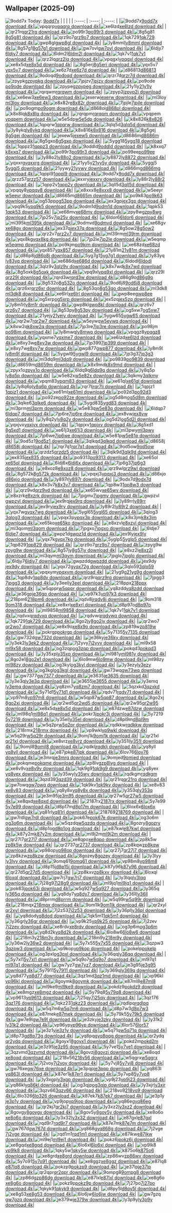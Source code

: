 ## Wallpaper (2025-09)
![9odd7x](https://w.wallhaven.cc/full/9o/wallhaven-9odd7x.jpg) Today: [9odd7x](https://th.wallhaven.cc/small/9o/9odd7x.jpg)
|      |      |      |
| :----: | :----: | :----: |
|![9odd7x](https://th.wallhaven.cc/small/9o/9odd7x.jpg)[9odd7x download 4k](https://wallhaven.cc/w/9odd7x)|![vpqqrp](https://th.wallhaven.cc/small/vp/vpqqrp.jpg)[vpqqrp download 4k](https://wallhaven.cc/w/vpqqrp)|![xe6lzd](https://th.wallhaven.cc/small/xe/xe6lzd.jpg)[xe6lzd download 4k](https://wallhaven.cc/w/xe6lzd)|
|![qr21rq](https://th.wallhaven.cc/small/qr/qr21rq.jpg)[qr21rq download 4k](https://wallhaven.cc/w/qr21rq)|![po99r3](https://th.wallhaven.cc/small/po/po99r3.jpg)[po99r3 download 4k](https://wallhaven.cc/w/po99r3)|![8g5g81](https://th.wallhaven.cc/small/8g/8g5g81.jpg)[8g5g81 download 4k](https://wallhaven.cc/w/8g5g81)|
|![qrz9o7](https://th.wallhaven.cc/small/qr/qrz9o7.jpg)[qrz9o7 download 4k](https://wallhaven.cc/w/qrz9o7)|![1qk729](https://th.wallhaven.cc/small/1q/1qk729.jpg)[1qk729 download 4k](https://wallhaven.cc/w/1qk729)|![gwp8gl](https://th.wallhaven.cc/small/gw/gwp8gl.jpg)[gwp8gl download 4k](https://wallhaven.cc/w/gwp8gl)|
|![ly8mml](https://th.wallhaven.cc/small/ly/ly8mml.jpg)[ly8mml download 4k](https://wallhaven.cc/w/ly8mml)|![8g57g1](https://th.wallhaven.cc/small/8g/8g57g1.jpg)[8g57g1 download 4k](https://wallhaven.cc/w/8g57g1)|![gw7ovl](https://th.wallhaven.cc/small/gw/gw7ovl.jpg)[gw7ovl download 4k](https://wallhaven.cc/w/gw7ovl)|
|![6ldjy7](https://th.wallhaven.cc/small/6l/6ldjy7.jpg)[6ldjy7 download 4k](https://wallhaven.cc/w/6ldjy7)|![6ldm2l](https://th.wallhaven.cc/small/6l/6ldm2l.jpg)[6ldm2l download 4k](https://wallhaven.cc/w/6ldm2l)|![1qk7v1](https://th.wallhaven.cc/small/1q/1qk7v1.jpg)[1qk7v1 download 4k](https://wallhaven.cc/w/1qk7v1)|
|![qrz2lq](https://th.wallhaven.cc/small/qr/qrz2lq.jpg)[qrz2lq download 4k](https://wallhaven.cc/w/qrz2lq)|![vpqgxl](https://th.wallhaven.cc/small/vp/vpqgxl.jpg)[vpqgxl download 4k](https://wallhaven.cc/w/vpqgxl)|![xe8x5d](https://th.wallhaven.cc/small/xe/xe8x5d.jpg)[xe8x5d download 4k](https://wallhaven.cc/w/xe8x5d)|
|![8g5erj](https://th.wallhaven.cc/small/8g/8g5erj.jpg)[8g5erj download 4k](https://wallhaven.cc/w/8g5erj)|![yqx5v7](https://th.wallhaven.cc/small/yq/yqx5v7.jpg)[yqx5v7 download 4k](https://wallhaven.cc/w/yqx5v7)|![xe6z7d](https://th.wallhaven.cc/small/xe/xe6z7d.jpg)[xe6z7d download 4k](https://wallhaven.cc/w/xe6z7d)|
|![d86813](https://th.wallhaven.cc/small/d8/d86813.jpg)[d86813 download 4k](https://wallhaven.cc/w/d86813)|![9odoqd](https://th.wallhaven.cc/small/9o/9odoqd.jpg)[9odoqd download 4k](https://wallhaven.cc/w/9odoqd)|![qrzr7d](https://th.wallhaven.cc/small/qr/qrzr7d.jpg)[qrzr7d download 4k](https://wallhaven.cc/w/qrzr7d)|
|![zpypkg](https://th.wallhaven.cc/small/zp/zpypkg.jpg)[zpypkg download 4k](https://wallhaven.cc/w/zpypkg)|![7jpjzv](https://th.wallhaven.cc/small/7j/7jpjzv.jpg)[7jpjzv download 4k](https://wallhaven.cc/w/7jpjzv)|![po9ode](https://th.wallhaven.cc/small/po/po9ode.jpg)[po9ode download 4k](https://wallhaven.cc/w/po9ode)|
|![zpypeg](https://th.wallhaven.cc/small/zp/zpypeg.jpg)[zpypeg download 4k](https://wallhaven.cc/w/zpypeg)|![21y1ly](https://th.wallhaven.cc/small/21/21y1ly.jpg)[21y1ly download 4k](https://wallhaven.cc/w/21y1ly)|![rqrqwm](https://th.wallhaven.cc/small/rq/rqrqwm.jpg)[rqrqwm download 4k](https://wallhaven.cc/w/rqrqwm)|
|![zpyp2j](https://th.wallhaven.cc/small/zp/zpyp2j.jpg)[zpyp2j download 4k](https://wallhaven.cc/w/zpyp2j)|![xe6ew3](https://th.wallhaven.cc/small/xe/xe6ew3.jpg)[xe6ew3 download 4k](https://wallhaven.cc/w/xe6ew3)|![jexerw](https://th.wallhaven.cc/small/je/jexerw.jpg)[jexerw download 4k](https://wallhaven.cc/w/jexerw)|
|![ml3loy](https://th.wallhaven.cc/small/ml/ml3loy.jpg)[ml3loy download 4k](https://wallhaven.cc/w/ml3loy)|![e8x82r](https://th.wallhaven.cc/small/e8/e8x82r.jpg)[e8x82r download 4k](https://wallhaven.cc/w/e8x82r)|![7jpjle](https://th.wallhaven.cc/small/7j/7jpjle.jpg)[7jpjle download 4k](https://wallhaven.cc/w/7jpjle)|
|![po9ogm](https://th.wallhaven.cc/small/po/po9ogm.jpg)[po9ogm download 4k](https://wallhaven.cc/w/po9ogm)|![d868ol](https://th.wallhaven.cc/small/d8/d868ol.jpg)[d868ol download 4k](https://wallhaven.cc/w/d868ol)|![k8x8lq](https://th.wallhaven.cc/small/k8/k8x8lq.jpg)[k8x8lq download 4k](https://wallhaven.cc/w/k8x8lq)|
|![rqrqpm](https://th.wallhaven.cc/small/rq/rqrqpm.jpg)[rqrqpm download 4k](https://wallhaven.cc/w/rqrqpm)|![vpqpem](https://th.wallhaven.cc/small/vp/vpqpem.jpg)[vpqpem download 4k](https://wallhaven.cc/w/vpqpem)|![w5e5dp](https://th.wallhaven.cc/small/w5/w5e5dp.jpg)[w5e5dp download 4k](https://wallhaven.cc/w/w5e5dp)|
|![k8x826](https://th.wallhaven.cc/small/k8/k8x826.jpg)[k8x826 download 4k](https://wallhaven.cc/w/k8x826)|![1qpqrw](https://th.wallhaven.cc/small/1q/1qpqrw.jpg)[1qpqrw download 4k](https://wallhaven.cc/w/1qpqrw)|![3qlq5d](https://th.wallhaven.cc/small/3q/3qlq5d.jpg)[3qlq5d download 4k](https://wallhaven.cc/w/3qlq5d)|
|![ly8ykq](https://th.wallhaven.cc/small/ly/ly8ykq.jpg)[ly8ykq download 4k](https://wallhaven.cc/w/ly8ykq)|![k8x816](https://th.wallhaven.cc/small/k8/k8x816.jpg)[k8x816 download 4k](https://wallhaven.cc/w/k8x816)|![8g5gej](https://th.wallhaven.cc/small/8g/8g5gej.jpg)[8g5gej download 4k](https://wallhaven.cc/w/8g5gej)|
|![jexew5](https://th.wallhaven.cc/small/je/jexew5.jpg)[jexew5 download 4k](https://wallhaven.cc/w/jexew5)|![d8686m](https://th.wallhaven.cc/small/d8/d8686m.jpg)[d8686m download 4k](https://wallhaven.cc/w/d8686m)|![8g5gxo](https://th.wallhaven.cc/small/8g/8g5gxo.jpg)[8g5gxo download 4k](https://wallhaven.cc/w/8g5gxo)|
|![5ygg18](https://th.wallhaven.cc/small/5y/5ygg18.jpg)[5ygg18 download 4k](https://wallhaven.cc/w/5ygg18)|![1qppz3](https://th.wallhaven.cc/small/1q/1qppz3.jpg)[1qppz3 download 4k](https://wallhaven.cc/w/1qppz3)|![9oddld](https://th.wallhaven.cc/small/9o/9oddld.jpg)[9oddld download 4k](https://wallhaven.cc/w/9oddld)|
|![k8xxq7](https://th.wallhaven.cc/small/k8/k8xxq7.jpg)[k8xxq7 download 4k](https://wallhaven.cc/w/k8xxq7)|![po99r3](https://th.wallhaven.cc/small/po/po99r3.jpg)[po99r3 download 4k](https://wallhaven.cc/w/po99r3)|![po99ee](https://th.wallhaven.cc/small/po/po99ee.jpg)[po99ee download 4k](https://wallhaven.cc/w/po99ee)|
|![ly88o2](https://th.wallhaven.cc/small/ly/ly88o2.jpg)[ly88o2 download 4k](https://wallhaven.cc/w/ly88o2)|![ly8872](https://th.wallhaven.cc/small/ly/ly8872.jpg)[ly8872 download 4k](https://wallhaven.cc/w/ly8872)|![yqxxrg](https://th.wallhaven.cc/small/yq/yqxxrg.jpg)[yqxxrg download 4k](https://wallhaven.cc/w/yqxxrg)|
|![21yy5y](https://th.wallhaven.cc/small/21/21yy5y.jpg)[21yy5y download 4k](https://wallhaven.cc/w/21yy5y)|![5yggj5](https://th.wallhaven.cc/small/5y/5yggj5.jpg)[5yggj5 download 4k](https://wallhaven.cc/w/5yggj5)|![21yywy](https://th.wallhaven.cc/small/21/21yywy.jpg)[21yywy download 4k](https://wallhaven.cc/w/21yywy)|
|![d866mg](https://th.wallhaven.cc/small/d8/d866mg.jpg)[d866mg download 4k](https://wallhaven.cc/w/d866mg)|![1qppl9](https://th.wallhaven.cc/small/1q/1qppl9.jpg)[1qppl9 download 4k](https://wallhaven.cc/w/1qppl9)|![9odd7x](https://th.wallhaven.cc/small/9o/9odd7x.jpg)[9odd7x download 4k](https://wallhaven.cc/w/9odd7x)|
|![qrzz57](https://th.wallhaven.cc/small/qr/qrzz57.jpg)[qrzz57 download 4k](https://wallhaven.cc/w/qrzz57)|![jexxry](https://th.wallhaven.cc/small/je/jexxry.jpg)[jexxry download 4k](https://wallhaven.cc/w/jexxry)|![ly88r2](https://th.wallhaven.cc/small/ly/ly88r2.jpg)[ly88r2 download 4k](https://wallhaven.cc/w/ly88r2)|
|![1qpp2v](https://th.wallhaven.cc/small/1q/1qpp2v.jpg)[1qpp2v download 4k](https://wallhaven.cc/w/1qpp2v)|![3qll5d](https://th.wallhaven.cc/small/3q/3qll5d.jpg)[3qll5d download 4k](https://wallhaven.cc/w/3qll5d)|![vpqqy8](https://th.wallhaven.cc/small/vp/vpqqy8.jpg)[vpqqy8 download 4k](https://wallhaven.cc/w/vpqqy8)|
|![e8xxx8](https://th.wallhaven.cc/small/e8/e8xxx8.jpg)[e8xxx8 download 4k](https://wallhaven.cc/w/e8xxx8)|![w5eeyr](https://th.wallhaven.cc/small/w5/w5eeyr.jpg)[w5eeyr download 4k](https://wallhaven.cc/w/w5eeyr)|![d8665m](https://th.wallhaven.cc/small/d8/d8665m.jpg)[d8665m download 4k](https://wallhaven.cc/w/d8665m)|
|![po9k63](https://th.wallhaven.cc/small/po/po9k63.jpg)[po9k63 download 4k](https://wallhaven.cc/w/po9k63)|![og53pp](https://th.wallhaven.cc/small/og/og53pp.jpg)[og53pp download 4k](https://wallhaven.cc/w/og53pp)|![jex3gp](https://th.wallhaven.cc/small/je/jex3gp.jpg)[jex3gp download 4k](https://wallhaven.cc/w/jex3gp)|
|![vpq9k5](https://th.wallhaven.cc/small/vp/vpq9k5.jpg)[vpq9k5 download 4k](https://wallhaven.cc/w/vpq9k5)|![9odm1d](https://th.wallhaven.cc/small/9o/9odm1d.jpg)[9odm1d download 4k](https://wallhaven.cc/w/9odm1d)|![1qpk53](https://th.wallhaven.cc/small/1q/1qpk53.jpg)[1qpk53 download 4k](https://wallhaven.cc/w/1qpk53)|
|![xe68mv](https://th.wallhaven.cc/small/xe/xe68mv.jpg)[xe68mv download 4k](https://wallhaven.cc/w/xe68mv)|![zpy8wg](https://th.wallhaven.cc/small/zp/zpy8wg.jpg)[zpy8wg download 4k](https://wallhaven.cc/w/zpy8wg)|![7jp25v](https://th.wallhaven.cc/small/7j/7jp25v.jpg)[7jp25v download 4k](https://wallhaven.cc/w/7jp25v)|
|![6ldor6](https://th.wallhaven.cc/small/6l/6ldor6.jpg)[6ldor6 download 4k](https://wallhaven.cc/w/6ldor6)|![ml395k](https://th.wallhaven.cc/small/ml/ml395k.jpg)[ml395k download 4k](https://wallhaven.cc/w/ml395k)|![9odmvd](https://th.wallhaven.cc/small/9o/9odmvd.jpg)[9odmvd download 4k](https://wallhaven.cc/w/9odmvd)|
|![xe68gv](https://th.wallhaven.cc/small/xe/xe68gv.jpg)[xe68gv download 4k](https://wallhaven.cc/w/xe68gv)|![jex37q](https://th.wallhaven.cc/small/je/jex37q.jpg)[jex37q download 4k](https://wallhaven.cc/w/jex37q)|![8g5ow2](https://th.wallhaven.cc/small/8g/8g5ow2.jpg)[8g5ow2 download 4k](https://wallhaven.cc/w/8g5ow2)|
|![qrz2v7](https://th.wallhaven.cc/small/qr/qrz2v7.jpg)[qrz2v7 download 4k](https://wallhaven.cc/w/qrz2v7)|![ml39rm](https://th.wallhaven.cc/small/ml/ml39rm.jpg)[ml39rm download 4k](https://wallhaven.cc/w/ml39rm)|![yqx8kg](https://th.wallhaven.cc/small/yq/yqx8kg.jpg)[yqx8kg download 4k](https://wallhaven.cc/w/yqx8kg)|
|![7jp2le](https://th.wallhaven.cc/small/7j/7jp2le.jpg)[7jp2le download 4k](https://wallhaven.cc/w/7jp2le)|![w5eqmp](https://th.wallhaven.cc/small/w5/w5eqmp.jpg)[w5eqmp download 4k](https://wallhaven.cc/w/w5eqmp)|![po9kjm](https://th.wallhaven.cc/small/po/po9kjm.jpg)[po9kjm download 4k](https://wallhaven.cc/w/po9kjm)|
|![xe68zd](https://th.wallhaven.cc/small/xe/xe68zd.jpg)[xe68zd download 4k](https://wallhaven.cc/w/xe68zd)|![yqx857](https://th.wallhaven.cc/small/yq/yqx857.jpg)[yqx857 download 4k](https://wallhaven.cc/w/yqx857)|![21y81m](https://th.wallhaven.cc/small/21/21y81m.jpg)[21y81m download 4k](https://wallhaven.cc/w/21y81m)|
|![d86p8j](https://th.wallhaven.cc/small/d8/d86p8j.jpg)[d86p8j download 4k](https://wallhaven.cc/w/d86p8j)|![5yg7g1](https://th.wallhaven.cc/small/5y/5yg7g1.jpg)[5yg7g1 download 4k](https://wallhaven.cc/w/5yg7g1)|![ly83yq](https://th.wallhaven.cc/small/ly/ly83yq.jpg)[ly83yq download 4k](https://wallhaven.cc/w/ly83yq)|
|![xe686d](https://th.wallhaven.cc/small/xe/xe686d.jpg)[xe686d download 4k](https://wallhaven.cc/w/xe686d)|![6ldodl](https://th.wallhaven.cc/small/6l/6ldodl.jpg)[6ldodl download 4k](https://wallhaven.cc/w/6ldodl)|![3qlz9v](https://th.wallhaven.cc/small/3q/3qlz9v.jpg)[3qlz9v download 4k](https://wallhaven.cc/w/3qlz9v)|
|![k8x7wd](https://th.wallhaven.cc/small/k8/k8x7wd.jpg)[k8x7wd download 4k](https://wallhaven.cc/w/k8x7wd)|![8g5oxk](https://th.wallhaven.cc/small/8g/8g5oxk.jpg)[8g5oxk download 4k](https://wallhaven.cc/w/8g5oxk)|![vpq9xl](https://th.wallhaven.cc/small/vp/vpq9xl.jpg)[vpq9xl download 4k](https://wallhaven.cc/w/vpq9xl)|
|![qrz29l](https://th.wallhaven.cc/small/qr/qrz29l.jpg)[qrz29l download 4k](https://wallhaven.cc/w/qrz29l)|![rqrd3w](https://th.wallhaven.cc/small/rq/rqrd3w.jpg)[rqrd3w download 4k](https://wallhaven.cc/w/rqrd3w)|![d86g9o](https://th.wallhaven.cc/small/d8/d86g9o.jpg)[d86g9o download 4k](https://wallhaven.cc/w/d86g9o)|
|![8g532o](https://th.wallhaven.cc/small/8g/8g532o.jpg)[8g532o download 4k](https://wallhaven.cc/w/8g532o)|![9od6j8](https://th.wallhaven.cc/small/9o/9od6j8.jpg)[9od6j8 download 4k](https://wallhaven.cc/w/9od6j8)|![qrz6xr](https://th.wallhaven.cc/small/qr/qrz6xr.jpg)[qrz6xr download 4k](https://wallhaven.cc/w/qrz6xr)|
|![8g53qo](https://th.wallhaven.cc/small/8g/8g53qo.jpg)[8g53qo download 4k](https://wallhaven.cc/w/8g53qo)|![ml3dk8](https://th.wallhaven.cc/small/ml/ml3dk8.jpg)[ml3dk8 download 4k](https://wallhaven.cc/w/ml3dk8)|![xe6lrl](https://th.wallhaven.cc/small/xe/xe6lrl.jpg)[xe6lrl download 4k](https://wallhaven.cc/w/xe6lrl)|
|![gwp8ee](https://th.wallhaven.cc/small/gw/gwp8ee.jpg)[gwp8ee download 4k](https://wallhaven.cc/w/gwp8ee)|![og5xrp](https://th.wallhaven.cc/small/og/og5xrp.jpg)[og5xrp download 4k](https://wallhaven.cc/w/og5xrp)|![jex5zq](https://th.wallhaven.cc/small/je/jex5zq.jpg)[jex5zq download 4k](https://wallhaven.cc/w/jex5zq)|
|![ly8m1r](https://th.wallhaven.cc/small/ly/ly8m1r.jpg)[ly8m1r download 4k](https://wallhaven.cc/w/ly8m1r)|![gwp8kl](https://th.wallhaven.cc/small/gw/gwp8kl.jpg)[gwp8kl download 4k](https://wallhaven.cc/w/gwp8kl)|![qrz6v7](https://th.wallhaven.cc/small/qr/qrz6v7.jpg)[qrz6v7 download 4k](https://wallhaven.cc/w/qrz6v7)|
|![8g53py](https://th.wallhaven.cc/small/8g/8g53py.jpg)[8g53py download 4k](https://wallhaven.cc/w/8g53py)|![og5xw7](https://th.wallhaven.cc/small/og/og5xw7.jpg)[og5xw7 download 4k](https://wallhaven.cc/w/og5xw7)|![21yejy](https://th.wallhaven.cc/small/21/21yejy.jpg)[21yejy download 4k](https://wallhaven.cc/w/21yejy)|
|![5ygw65](https://th.wallhaven.cc/small/5y/5ygw65.jpg)[5ygw65 download 4k](https://wallhaven.cc/w/5ygw65)|![rqr2w7](https://th.wallhaven.cc/small/rq/rqr2w7.jpg)[rqr2w7 download 4k](https://wallhaven.cc/w/rqr2w7)|![w5eywq](https://th.wallhaven.cc/small/w5/w5eywq.jpg)[w5eywq download 4k](https://wallhaven.cc/w/w5eywq)|
|![k8xw2q](https://th.wallhaven.cc/small/k8/k8xw2q.jpg)[k8xw2q download 4k](https://wallhaven.cc/w/k8xw2q)|![7jp3re](https://th.wallhaven.cc/small/7j/7jp3re.jpg)[7jp3re download 4k](https://wallhaven.cc/w/7jp3re)|![po98jm](https://th.wallhaven.cc/small/po/po98jm.jpg)[po98jm download 4k](https://wallhaven.cc/w/po98jm)|
|![ly8mwq](https://th.wallhaven.cc/small/ly/ly8mwq.jpg)[ly8mwq download 4k](https://wallhaven.cc/w/ly8mwq)|![vpqgz8](https://th.wallhaven.cc/small/vp/vpqgz8.jpg)[vpqgz8 download 4k](https://wallhaven.cc/w/vpqgz8)|![yqxme7](https://th.wallhaven.cc/small/yq/yqxme7.jpg)[yqxme7 download 4k](https://wallhaven.cc/w/yqxme7)|
|![xe6lzd](https://th.wallhaven.cc/small/xe/xe6lzd.jpg)[xe6lzd download 4k](https://wallhaven.cc/w/xe6lzd)|![e8xy3w](https://th.wallhaven.cc/small/e8/e8xy3w.jpg)[e8xy3w download 4k](https://wallhaven.cc/w/e8xy3w)|![7jp399](https://th.wallhaven.cc/small/7j/7jp399.jpg)[7jp399 download 4k](https://wallhaven.cc/w/7jp399)|
|![e8xy7w](https://th.wallhaven.cc/small/e8/e8xy7w.jpg)[e8xy7w download 4k](https://wallhaven.cc/w/e8xy7w)|![gwp877](https://th.wallhaven.cc/small/gw/gwp877.jpg)[gwp877 download 4k](https://wallhaven.cc/w/gwp877)|![ly8m9l](https://th.wallhaven.cc/small/ly/ly8m9l.jpg)[ly8m9l download 4k](https://wallhaven.cc/w/ly8m9l)|
|![5ygwl9](https://th.wallhaven.cc/small/5y/5ygwl9.jpg)[5ygwl9 download 4k](https://wallhaven.cc/w/5ygwl9)|![7jp3g3](https://th.wallhaven.cc/small/7j/7jp3g3.jpg)[7jp3g3 download 4k](https://wallhaven.cc/w/7jp3g3)|![ml3dq9](https://th.wallhaven.cc/small/ml/ml3dq9.jpg)[ml3dq9 download 4k](https://wallhaven.cc/w/ml3dq9)|
|![po9839](https://th.wallhaven.cc/small/po/po9839.jpg)[po9839 download 4k](https://wallhaven.cc/w/po9839)|![d8659m](https://th.wallhaven.cc/small/d8/d8659m.jpg)[d8659m download 4k](https://wallhaven.cc/w/d8659m)|![k8x9md](https://th.wallhaven.cc/small/k8/k8x9md.jpg)[k8x9md download 4k](https://wallhaven.cc/w/k8x9md)|
|![zpyx1o](https://th.wallhaven.cc/small/zp/zpyx1o.jpg)[zpyx1o download 4k](https://wallhaven.cc/w/zpyx1o)|![6ldq9q](https://th.wallhaven.cc/small/6l/6ldq9q.jpg)[6ldq9q download 4k](https://wallhaven.cc/w/6ldq9q)|![ly8q5p](https://th.wallhaven.cc/small/ly/ly8q5p.jpg)[ly8q5p download 4k](https://wallhaven.cc/w/ly8q5p)|
|![w5e82x](https://th.wallhaven.cc/small/w5/w5e82x.jpg)[w5e82x download 4k](https://wallhaven.cc/w/w5e82x)|![3qlkmy](https://th.wallhaven.cc/small/3q/3qlkmy.jpg)[3qlkmy download 4k](https://wallhaven.cc/w/3qlkmy)|![vpqm83](https://th.wallhaven.cc/small/vp/vpqm83.jpg)[vpqm83 download 4k](https://wallhaven.cc/w/vpqm83)|
|![xe61ql](https://th.wallhaven.cc/small/xe/xe61ql.jpg)[xe61ql download 4k](https://wallhaven.cc/w/xe61ql)|![ly8q6p](https://th.wallhaven.cc/small/ly/ly8q6p.jpg)[ly8q6p download 4k](https://wallhaven.cc/w/ly8q6p)|![rqr7lj](https://th.wallhaven.cc/small/rq/rqr7lj.jpg)[rqr7lj download 4k](https://wallhaven.cc/w/rqr7lj)|
|![1qpjz1](https://th.wallhaven.cc/small/1q/1qpjz1.jpg)[1qpjz1 download 4k](https://wallhaven.cc/w/1qpjz1)|![xe61ml](https://th.wallhaven.cc/small/xe/xe61ml.jpg)[xe61ml download 4k](https://wallhaven.cc/w/xe61ml)|![po92d3](https://th.wallhaven.cc/small/po/po92d3.jpg)[po92d3 download 4k](https://wallhaven.cc/w/po92d3)|
|![po92ze](https://th.wallhaven.cc/small/po/po92ze.jpg)[po92ze download 4k](https://wallhaven.cc/w/po92ze)|![og5d8m](https://th.wallhaven.cc/small/og/og5d8m.jpg)[og5d8m download 4k](https://wallhaven.cc/w/og5d8m)|![3qlke6](https://th.wallhaven.cc/small/3q/3qlke6.jpg)[3qlke6 download 4k](https://wallhaven.cc/w/3qlke6)|
|![5ygd83](https://th.wallhaven.cc/small/5y/5ygd83.jpg)[5ygd83 download 4k](https://wallhaven.cc/w/5ygd83)|![ml3prm](https://th.wallhaven.cc/small/ml/ml3prm.jpg)[ml3prm download 4k](https://wallhaven.cc/w/ml3prm)|![w5e83q](https://th.wallhaven.cc/small/w5/w5e83q.jpg)[w5e83q download 4k](https://wallhaven.cc/w/w5e83q)|
|![6ldqp7](https://th.wallhaven.cc/small/6l/6ldqp7.jpg)[6ldqp7 download 4k](https://wallhaven.cc/w/6ldqp7)|![7jp6re](https://th.wallhaven.cc/small/7j/7jp6re.jpg)[7jp6re download 4k](https://wallhaven.cc/w/7jp6re)|![jex8vw](https://th.wallhaven.cc/small/je/jex8vw.jpg)[jex8vw download 4k](https://wallhaven.cc/w/jex8vw)|
|![ly8q2y](https://th.wallhaven.cc/small/ly/ly8q2y.jpg)[ly8q2y download 4k](https://wallhaven.cc/w/ly8q2y)|![og5d2l](https://th.wallhaven.cc/small/og/og5d2l.jpg)[og5d2l download 4k](https://wallhaven.cc/w/og5d2l)|![yqxjvx](https://th.wallhaven.cc/small/yq/yqxjvx.jpg)[yqxjvx download 4k](https://wallhaven.cc/w/yqxjvx)|
|![1qpjxv](https://th.wallhaven.cc/small/1q/1qpjxv.jpg)[1qpjxv download 4k](https://wallhaven.cc/w/1qpjxv)|![8g5xd1](https://th.wallhaven.cc/small/8g/8g5xd1.jpg)[8g5xd1 download 4k](https://wallhaven.cc/w/8g5xd1)|![xe61j3](https://th.wallhaven.cc/small/xe/xe61j3.jpg)[xe61j3 download 4k](https://wallhaven.cc/w/xe61j3)|
|![ml3pwy](https://th.wallhaven.cc/small/ml/ml3pwy.jpg)[ml3pwy download 4k](https://wallhaven.cc/w/ml3pwy)|![7jp6we](https://th.wallhaven.cc/small/7j/7jp6we.jpg)[7jp6we download 4k](https://wallhaven.cc/w/7jp6we)|![w5e81p](https://th.wallhaven.cc/small/w5/w5e81p.jpg)[w5e81p download 4k](https://wallhaven.cc/w/w5e81p)|
|![9od5z1](https://th.wallhaven.cc/small/9o/9od5z1.jpg)[9od5z1 download 4k](https://wallhaven.cc/w/9od5z1)|![3qlkqd](https://th.wallhaven.cc/small/3q/3qlkqd.jpg)[3qlkqd download 4k](https://wallhaven.cc/w/3qlkqd)|![d8658j](https://th.wallhaven.cc/small/d8/d8658j.jpg)[d8658j download 4k](https://wallhaven.cc/w/d8658j)|
|![rqr7q1](https://th.wallhaven.cc/small/rq/rqr7q1.jpg)[rqr7q1 download 4k](https://wallhaven.cc/w/rqr7q1)|![9od5ow](https://th.wallhaven.cc/small/9o/9od5ow.jpg)[9od5ow download 4k](https://wallhaven.cc/w/9od5ow)|![qrzdz5](https://th.wallhaven.cc/small/qr/qrzdz5.jpg)[qrzdz5 download 4k](https://wallhaven.cc/w/qrzdz5)|
|![3qlk9d](https://th.wallhaven.cc/small/3q/3qlk9d.jpg)[3qlk9d download 4k](https://wallhaven.cc/w/3qlk9d)|![jex835](https://th.wallhaven.cc/small/je/jex835.jpg)[jex835 download 4k](https://wallhaven.cc/w/jex835)|![po9313](https://th.wallhaven.cc/small/po/po9313.jpg)[po9313 download 4k](https://wallhaven.cc/w/po9313)|
|![xe65ol](https://th.wallhaven.cc/small/xe/xe65ol.jpg)[xe65ol download 4k](https://wallhaven.cc/w/xe65ol)|![6ldj6x](https://th.wallhaven.cc/small/6l/6ldj6x.jpg)[6ldj6x download 4k](https://wallhaven.cc/w/6ldj6x)|![7jp6g3](https://th.wallhaven.cc/small/7j/7jp6g3.jpg)[7jp6g3 download 4k](https://wallhaven.cc/w/7jp6g3)|
|![e8xoz8](https://th.wallhaven.cc/small/e8/e8xoz8.jpg)[e8xoz8 download 4k](https://wallhaven.cc/w/e8xoz8)|![qrz9wl](https://th.wallhaven.cc/small/qr/qrz9wl.jpg)[qrz9wl download 4k](https://wallhaven.cc/w/qrz9wl)|![8g572k](https://th.wallhaven.cc/small/8g/8g572k.jpg)[8g572k download 4k](https://wallhaven.cc/w/8g572k)|
|![vpqxj3](https://th.wallhaven.cc/small/vp/vpqxj3.jpg)[vpqxj3 download 4k](https://wallhaven.cc/w/vpqxj3)|![d86xjo](https://th.wallhaven.cc/small/d8/d86xjo.jpg)[d86xjo download 4k](https://wallhaven.cc/w/d86xjo)|![ly897r](https://th.wallhaven.cc/small/ly/ly897r.jpg)[ly897r download 4k](https://wallhaven.cc/w/ly897r)|
|![9odx7d](https://th.wallhaven.cc/small/9o/9odx7d.jpg)[9odx7d download 4k](https://wallhaven.cc/w/9odx7d)|![k8x3v7](https://th.wallhaven.cc/small/k8/k8x3v7.jpg)[k8x3v7 download 4k](https://wallhaven.cc/w/k8x3v7)|![1qp8w3](https://th.wallhaven.cc/small/1q/1qp8w3.jpg)[1qp8w3 download 4k](https://wallhaven.cc/w/1qp8w3)|
|![qrz9vd](https://th.wallhaven.cc/small/qr/qrz9vd.jpg)[qrz9vd download 4k](https://wallhaven.cc/w/qrz9vd)|![xe65wv](https://th.wallhaven.cc/small/xe/xe65wv.jpg)[xe65wv download 4k](https://wallhaven.cc/w/xe65wv)|![e8xzrk](https://th.wallhaven.cc/small/e8/e8xzrk.jpg)[e8xzrk download 4k](https://wallhaven.cc/w/e8xzrk)|
|![7jpgmv](https://th.wallhaven.cc/small/7j/7jpgmv.jpg)[7jpgmv download 4k](https://wallhaven.cc/w/7jpgmv)|![gwpzvl](https://th.wallhaven.cc/small/gw/gwpzvl.jpg)[gwpzvl download 4k](https://wallhaven.cc/w/gwpzvl)|![jex9rq](https://th.wallhaven.cc/small/je/jex9rq.jpg)[jex9rq download 4k](https://wallhaven.cc/w/jex9rq)|
|![ly89rr](https://th.wallhaven.cc/small/ly/ly89rr.jpg)[ly89rr download 4k](https://wallhaven.cc/w/ly89rr)|![jex9ry](https://th.wallhaven.cc/small/je/jex9ry.jpg)[jex9ry download 4k](https://wallhaven.cc/w/jex9ry)|![ly89r2](https://th.wallhaven.cc/small/ly/ly89r2.jpg)[ly89r2 download 4k](https://wallhaven.cc/w/ly89r2)|
|![yqx7wg](https://th.wallhaven.cc/small/yq/yqx7wg.jpg)[yqx7wg download 4k](https://wallhaven.cc/w/yqx7wg)|![5ygl65](https://th.wallhaven.cc/small/5y/5ygl65.jpg)[5ygl65 download 4k](https://wallhaven.cc/w/5ygl65)|![3qlog3](https://th.wallhaven.cc/small/3q/3qlog3.jpg)[3qlog3 download 4k](https://wallhaven.cc/w/3qlog3)|
|![vpqx3p](https://th.wallhaven.cc/small/vp/vpqx3p.jpg)[vpqx3p download 4k](https://wallhaven.cc/w/vpqx3p)|![k8x3jm](https://th.wallhaven.cc/small/k8/k8x3jm.jpg)[k8x3jm download 4k](https://wallhaven.cc/w/k8x3jm)|![xe65ko](https://th.wallhaven.cc/small/xe/xe65ko.jpg)[xe65ko download 4k](https://wallhaven.cc/w/xe65ko)|
|![e8xzvl](https://th.wallhaven.cc/small/e8/e8xzvl.jpg)[e8xzvl download 4k](https://wallhaven.cc/w/e8xzvl)|![ml3qom](https://th.wallhaven.cc/small/ml/ml3qom.jpg)[ml3qom download 4k](https://wallhaven.cc/w/ml3qom)|![7jpgxo](https://th.wallhaven.cc/small/7j/7jpgxo.jpg)[7jpgxo download 4k](https://wallhaven.cc/w/7jpgxo)|
|![6ldje7](https://th.wallhaven.cc/small/6l/6ldje7.jpg)[6ldje7 download 4k](https://wallhaven.cc/w/6ldje7)|![gwpz1d](https://th.wallhaven.cc/small/gw/gwpz1d.jpg)[gwpz1d download 4k](https://wallhaven.cc/w/gwpz1d)|![jex9ly](https://th.wallhaven.cc/small/je/jex9ly.jpg)[jex9ly download 4k](https://wallhaven.cc/w/jex9ly)|
|![yqx7kg](https://th.wallhaven.cc/small/yq/yqx7kg.jpg)[yqx7kg download 4k](https://wallhaven.cc/w/yqx7kg)|![5yglp5](https://th.wallhaven.cc/small/5y/5yglp5.jpg)[5yglp5 download 4k](https://wallhaven.cc/w/5yglp5)|![1qp829](https://th.wallhaven.cc/small/1q/1qp829.jpg)[1qp829 download 4k](https://wallhaven.cc/w/1qp829)|
|![qrz9o7](https://th.wallhaven.cc/small/qr/qrz9o7.jpg)[qrz9o7 download 4k](https://wallhaven.cc/w/qrz9o7)|![zpyg9w](https://th.wallhaven.cc/small/zp/zpyg9w.jpg)[zpyg9w download 4k](https://wallhaven.cc/w/zpyg9w)|![8g57jy](https://th.wallhaven.cc/small/8g/8g57jy.jpg)[8g57jy download 4k](https://wallhaven.cc/w/8g57jy)|
|![e8xz2l](https://th.wallhaven.cc/small/e8/e8xz2l.jpg)[e8xz2l download 4k](https://wallhaven.cc/w/e8xz2l)|![ml3qym](https://th.wallhaven.cc/small/ml/ml3qym.jpg)[ml3qym download 4k](https://wallhaven.cc/w/ml3qym)|![7jpglo](https://th.wallhaven.cc/small/7j/7jpglo.jpg)[7jpglo download 4k](https://wallhaven.cc/w/7jpglo)|
|![6ldjy7](https://th.wallhaven.cc/small/6l/6ldjy7.jpg)[6ldjy7 download 4k](https://wallhaven.cc/w/6ldjy7)|![gwpzdd](https://th.wallhaven.cc/small/gw/gwpzdd.jpg)[gwpzdd download 4k](https://wallhaven.cc/w/gwpzdd)|![jex9dy](https://th.wallhaven.cc/small/je/jex9dy.jpg)[jex9dy download 4k](https://wallhaven.cc/w/jex9dy)|
|![yqx72g](https://th.wallhaven.cc/small/yq/yqx72g.jpg)[yqx72g download 4k](https://wallhaven.cc/w/yqx72g)|![3qlo59](https://th.wallhaven.cc/small/3q/3qlo59.jpg)[3qlo59 download 4k](https://wallhaven.cc/w/3qlo59)|![vpqxym](https://th.wallhaven.cc/small/vp/vpqxym.jpg)[vpqxym download 4k](https://wallhaven.cc/w/vpqxym)|
|![21yg9g](https://th.wallhaven.cc/small/21/21yg9g.jpg)[21yg9g download 4k](https://wallhaven.cc/w/21yg9g)|![1qp8dv](https://th.wallhaven.cc/small/1q/1qp8dv.jpg)[1qp8dv download 4k](https://wallhaven.cc/w/1qp8dv)|![qrz9rq](https://th.wallhaven.cc/small/qr/qrz9rq.jpg)[qrz9rq download 4k](https://wallhaven.cc/w/qrz9rq)|
|![7jpgg3](https://th.wallhaven.cc/small/7j/7jpgg3.jpg)[7jpgg3 download 4k](https://wallhaven.cc/w/7jpgg3)|![ly3eel](https://th.wallhaven.cc/small/ly/ly3eel.jpg)[ly3eel download 4k](https://wallhaven.cc/w/ly3eel)|![218ppx](https://th.wallhaven.cc/small/21/218ppx.jpg)[218ppx download 4k](https://wallhaven.cc/w/218ppx)|
|![w5qppr](https://th.wallhaven.cc/small/w5/w5qppr.jpg)[w5qppr download 4k](https://wallhaven.cc/w/w5qppr)|![yq8zdd](https://th.wallhaven.cc/small/yq/yq8zdd.jpg)[yq8zdd download 4k](https://wallhaven.cc/w/yq8zdd)|![je36gp](https://th.wallhaven.cc/small/je/je36gp.jpg)[je36gp download 4k](https://wallhaven.cc/w/je36gp)|
|![vp97k3](https://th.wallhaven.cc/small/vp/vp97k3.jpg)[vp97k3 download 4k](https://wallhaven.cc/w/vp97k3)|![218pm6](https://th.wallhaven.cc/small/21/218pm6.jpg)[218pm6 download 4k](https://wallhaven.cc/w/218pm6)|![rqdv8j](https://th.wallhaven.cc/small/rq/rqdv8j.jpg)[rqdv8j download 4k](https://wallhaven.cc/w/rqdv8j)|
|![9om318](https://th.wallhaven.cc/small/9o/9om318.jpg)[9om318 download 4k](https://wallhaven.cc/w/9om318)|![xe8xrl](https://th.wallhaven.cc/small/xe/xe8xrl.jpg)[xe8xrl download 4k](https://wallhaven.cc/w/xe8xrl)|![d8p97o](https://th.wallhaven.cc/small/d8/d8p97o.jpg)[d8p97o download 4k](https://wallhaven.cc/w/d8p97o)|
|![ml9858](https://th.wallhaven.cc/small/ml/ml9858.jpg)[ml9858 download 4k](https://wallhaven.cc/w/ml9858)|![1qk7v1](https://th.wallhaven.cc/small/1q/1qk7v1.jpg)[1qk7v1 download 4k](https://wallhaven.cc/w/1qk7v1)|![rqdvxq](https://th.wallhaven.cc/small/rq/rqdvxq.jpg)[rqdvxq download 4k](https://wallhaven.cc/w/rqdvxq)|
|![rqdvwq](https://th.wallhaven.cc/small/rq/rqdvwq.jpg)[rqdvwq download 4k](https://wallhaven.cc/w/rqdvwq)|![1qk729](https://th.wallhaven.cc/small/1q/1qk729.jpg)[1qk729 download 4k](https://wallhaven.cc/w/1qk729)|![8go2jy](https://th.wallhaven.cc/small/8g/8go2jy.jpg)[8go2jy download 4k](https://wallhaven.cc/w/8go2jy)|
|![qr2wo7](https://th.wallhaven.cc/small/qr/qr2wo7.jpg)[qr2wo7 download 4k](https://wallhaven.cc/w/qr2wo7)|![xe8x9o](https://th.wallhaven.cc/small/xe/xe8x9o.jpg)[xe8x9o download 4k](https://wallhaven.cc/w/xe8x9o)|![zp819w](https://th.wallhaven.cc/small/zp/zp819w.jpg)[zp819w download 4k](https://wallhaven.cc/w/zp819w)|
|![pokrgp](https://th.wallhaven.cc/small/po/pokrgp.jpg)[pokrgp download 4k](https://wallhaven.cc/w/pokrgp)|![5y7135](https://th.wallhaven.cc/small/5y/5y7135.jpg)[5y7135 download 4k](https://wallhaven.cc/w/5y7135)|![gw732d](https://th.wallhaven.cc/small/gw/gw732d.jpg)[gw732d download 4k](https://wallhaven.cc/w/gw732d)|
|![je36ky](https://th.wallhaven.cc/small/je/je36ky.jpg)[je36ky download 4k](https://wallhaven.cc/w/je36ky)|![ly3ek2](https://th.wallhaven.cc/small/ly/ly3ek2.jpg)[ly3ek2 download 4k](https://wallhaven.cc/w/ly3ek2)|![7j2yvy](https://th.wallhaven.cc/small/7j/7j2yvy.jpg)[7j2yvy download 4k](https://wallhaven.cc/w/7j2yvy)|
|![ml9x58](https://th.wallhaven.cc/small/ml/ml9x58.jpg)[ml9x58 download 4k](https://wallhaven.cc/w/ml9x58)|![og3zqp](https://th.wallhaven.cc/small/og/og3zqp.jpg)[og3zqp download 4k](https://wallhaven.cc/w/og3zqp)|![pokqd3](https://th.wallhaven.cc/small/po/pokqd3.jpg)[pokqd3 download 4k](https://wallhaven.cc/w/pokqd3)|
|![ly35xp](https://th.wallhaven.cc/small/ly/ly35xp.jpg)[ly35xp download 4k](https://wallhaven.cc/w/ly35xp)|![ml981y](https://th.wallhaven.cc/small/ml/ml981y.jpg)[ml981y download 4k](https://wallhaven.cc/w/ml981y)|![8go2e1](https://th.wallhaven.cc/small/8g/8go2e1.jpg)[8go2e1 download 4k](https://wallhaven.cc/w/8go2e1)|
|![6lo9mw](https://th.wallhaven.cc/small/6l/6lo9mw.jpg)[6lo9mw download 4k](https://wallhaven.cc/w/6lo9mw)|![ml98zy](https://th.wallhaven.cc/small/ml/ml98zy.jpg)[ml98zy download 4k](https://wallhaven.cc/w/ml98zy)|![og3kyl](https://th.wallhaven.cc/small/og/og3kyl.jpg)[og3kyl download 4k](https://wallhaven.cc/w/og3kyl)|
|![ly3ezy](https://th.wallhaven.cc/small/ly/ly3ezy.jpg)[ly3ezy download 4k](https://wallhaven.cc/w/ly3ezy)|![og3kgl](https://th.wallhaven.cc/small/og/og3kgl.jpg)[og3kgl download 4k](https://wallhaven.cc/w/og3kgl)|![gw73wq](https://th.wallhaven.cc/small/gw/gw73wq.jpg)[gw73wq download 4k](https://wallhaven.cc/w/gw73wq)|
|![gw7377](https://th.wallhaven.cc/small/gw/gw7377.jpg)[gw7377 download 4k](https://wallhaven.cc/w/gw7377)|![je3635](https://th.wallhaven.cc/small/je/je3635.jpg)[je3635 download 4k](https://wallhaven.cc/w/je3635)|![ly3e3q](https://th.wallhaven.cc/small/ly/ly3e3q.jpg)[ly3e3q download 4k](https://wallhaven.cc/w/ly3e3q)|
|![je3655](https://th.wallhaven.cc/small/je/je3655.jpg)[je3655 download 4k](https://wallhaven.cc/w/je3655)|![ly3emq](https://th.wallhaven.cc/small/ly/ly3emq.jpg)[ly3emq download 4k](https://wallhaven.cc/w/ly3emq)|![yq8zm7](https://th.wallhaven.cc/small/yq/yq8zm7.jpg)[yq8zm7 download 4k](https://wallhaven.cc/w/yq8zm7)|
|![3qzxkd](https://th.wallhaven.cc/small/3q/3qzxkd.jpg)[3qzxkd download 4k](https://wallhaven.cc/w/3qzxkd)|![5y71d1](https://th.wallhaven.cc/small/5y/5y71d1.jpg)[5y71d1 download 4k](https://wallhaven.cc/w/5y71d1)|![rqdv71](https://th.wallhaven.cc/small/rq/rqdv71.jpg)[rqdv71 download 4k](https://wallhaven.cc/w/rqdv71)|
|![vp97m8](https://th.wallhaven.cc/small/vp/vp97m8.jpg)[vp97m8 download 4k](https://wallhaven.cc/w/vp97m8)|![w5qp87](https://th.wallhaven.cc/small/w5/w5qp87.jpg)[w5qp87 download 4k](https://wallhaven.cc/w/w5qp87)|![8go2xj](https://th.wallhaven.cc/small/8g/8go2xj.jpg)[8go2xj download 4k](https://wallhaven.cc/w/8go2xj)|
|![qr2wd5](https://th.wallhaven.cc/small/qr/qr2wd5.jpg)[qr2wd5 download 4k](https://wallhaven.cc/w/qr2wd5)|![qr2w95](https://th.wallhaven.cc/small/qr/qr2w95.jpg)[qr2w95 download 4k](https://wallhaven.cc/w/qr2w95)|![xe8x5d](https://th.wallhaven.cc/small/xe/xe8x5d.jpg)[xe8x5d download 4k](https://wallhaven.cc/w/xe8x5d)|
|![e87dzw](https://th.wallhaven.cc/small/e8/e87dzw.jpg)[e87dzw download 4k](https://wallhaven.cc/w/e87dzw)|![ml98q1](https://th.wallhaven.cc/small/ml/ml98q1.jpg)[ml98q1 download 4k](https://wallhaven.cc/w/ml98q1)|![pokr3j](https://th.wallhaven.cc/small/po/pokr3j.jpg)[pokr3j download 4k](https://wallhaven.cc/w/pokr3j)|
|![5y7219](https://th.wallhaven.cc/small/5y/5y7219.jpg)[5y7219 download 4k](https://wallhaven.cc/w/5y7219)|![ly35el](https://th.wallhaven.cc/small/ly/ly35el.jpg)[ly35el download 4k](https://wallhaven.cc/w/ly35el)|![d8pl9m](https://th.wallhaven.cc/small/d8/d8pl9m.jpg)[d8pl9m download 4k](https://wallhaven.cc/w/d8pl9m)|
|![w5q2pr](https://th.wallhaven.cc/small/w5/w5q2pr.jpg)[w5q2pr download 4k](https://wallhaven.cc/w/w5q2pr)|![rqdkkw](https://th.wallhaven.cc/small/rq/rqdkkw.jpg)[rqdkkw download 4k](https://wallhaven.cc/w/rqdkkw)|![218rmx](https://th.wallhaven.cc/small/21/218rmx.jpg)[218rmx download 4k](https://wallhaven.cc/w/218rmx)|
|![vp9wkl](https://th.wallhaven.cc/small/vp/vp9wkl.jpg)[vp9wkl download 4k](https://wallhaven.cc/w/vp9wkl)|![w5q29r](https://th.wallhaven.cc/small/w5/w5q29r.jpg)[w5q29r download 4k](https://wallhaven.cc/w/w5q29r)|![9omj1k](https://th.wallhaven.cc/small/9o/9omj1k.jpg)[9omj1k download 4k](https://wallhaven.cc/w/9omj1k)|
|![qr21xl](https://th.wallhaven.cc/small/qr/qr21xl.jpg)[qr21xl download 4k](https://wallhaven.cc/w/qr21xl)|![xe8vrz](https://th.wallhaven.cc/small/xe/xe8vrz.jpg)[xe8vrz download 4k](https://wallhaven.cc/w/xe8vrz)|![ly351l](https://th.wallhaven.cc/small/ly/ly351l.jpg)[ly351l download 4k](https://wallhaven.cc/w/ly351l)|
|![9omjl8](https://th.wallhaven.cc/small/9o/9omjl8.jpg)[9omjl8 download 4k](https://wallhaven.cc/w/9omjl8)|![rqdklj](https://th.wallhaven.cc/small/rq/rqdklj.jpg)[rqdklj download 4k](https://wallhaven.cc/w/rqdklj)|![yq8yll](https://th.wallhaven.cc/small/yq/yq8yll.jpg)[yq8yll download 4k](https://wallhaven.cc/w/yq8yll)|
|![e87jpk](https://th.wallhaven.cc/small/e8/e87jpk.jpg)[e87jpk download 4k](https://wallhaven.cc/w/e87jpk)|![6lov76](https://th.wallhaven.cc/small/6l/6lov76.jpg)[6lov76 download 4k](https://wallhaven.cc/w/6lov76)|![je3mrq](https://th.wallhaven.cc/small/je/je3mrq.jpg)[je3mrq download 4k](https://wallhaven.cc/w/je3mrq)|
|![9omjed](https://th.wallhaven.cc/small/9o/9omjed.jpg)[9omjed download 4k](https://wallhaven.cc/w/9omjed)|![pokqme](https://th.wallhaven.cc/small/po/pokqme.jpg)[pokqme download 4k](https://wallhaven.cc/w/pokqme)|![zp8lvg](https://th.wallhaven.cc/small/zp/zp8lvg.jpg)[zp8lvg download 4k](https://wallhaven.cc/w/zp8lvg)|
|![xe8v9v](https://th.wallhaven.cc/small/xe/xe8v9v.jpg)[xe8v9v download 4k](https://wallhaven.cc/w/xe8v9v)|![1qk9g9](https://th.wallhaven.cc/small/1q/1qk9g9.jpg)[1qk9g9 download 4k](https://wallhaven.cc/w/1qk9g9)|![yq8yex](https://th.wallhaven.cc/small/yq/yq8yex.jpg)[yq8yex download 4k](https://wallhaven.cc/w/yq8yex)|
|![ly35wy](https://th.wallhaven.cc/small/ly/ly35wy.jpg)[ly35wy download 4k](https://wallhaven.cc/w/ly35wy)|![rqdkgm](https://th.wallhaven.cc/small/rq/rqdkgm.jpg)[rqdkgm download 4k](https://wallhaven.cc/w/rqdkgm)|![3qzd39](https://th.wallhaven.cc/small/3q/3qzd39.jpg)[3qzd39 download 4k](https://wallhaven.cc/w/3qzd39)|
|![qr21rq](https://th.wallhaven.cc/small/qr/qr21rq.jpg)[qr21rq download 4k](https://wallhaven.cc/w/qr21rq)|![gw7owq](https://th.wallhaven.cc/small/gw/gw7owq.jpg)[gw7owq download 4k](https://wallhaven.cc/w/gw7owq)|![1qk9kv](https://th.wallhaven.cc/small/1q/1qk9kv.jpg)[1qk9kv download 4k](https://wallhaven.cc/w/1qk9kv)|
|![xe8v83](https://th.wallhaven.cc/small/xe/xe8v83.jpg)[xe8v83 download 4k](https://wallhaven.cc/w/xe8v83)|![yq8y8x](https://th.wallhaven.cc/small/yq/yq8y8x.jpg)[yq8y8x download 4k](https://wallhaven.cc/w/yq8y8x)|![ly353q](https://th.wallhaven.cc/small/ly/ly353q.jpg)[ly353q download 4k](https://wallhaven.cc/w/ly353q)|
|![je3m95](https://th.wallhaven.cc/small/je/je3m95.jpg)[je3m95 download 4k](https://wallhaven.cc/w/je3m95)|![qr27w5](https://th.wallhaven.cc/small/qr/qr27w5.jpg)[qr27w5 download 4k](https://wallhaven.cc/w/qr27w5)|![xe8qxd](https://th.wallhaven.cc/small/xe/xe8qxd.jpg)[xe8qxd download 4k](https://wallhaven.cc/w/xe8qxd)|
|![2187rx](https://th.wallhaven.cc/small/21/2187rx.jpg)[2187rx download 4k](https://wallhaven.cc/w/2187rx)|![5y7e99](https://th.wallhaven.cc/small/5y/5y7e99.jpg)[5y7e99 download 4k](https://wallhaven.cc/w/5y7e99)|![d8p17m](https://th.wallhaven.cc/small/d8/d8p17m.jpg)[d8p17m download 4k](https://wallhaven.cc/w/d8p17m)|
|![6lox6x](https://th.wallhaven.cc/small/6l/6lox6x.jpg)[6lox6x download 4k](https://wallhaven.cc/w/6lox6x)|![yq81rl](https://th.wallhaven.cc/small/yq/yq81rl.jpg)[yq81rl download 4k](https://wallhaven.cc/w/yq81rl)|![218769](https://th.wallhaven.cc/small/21/218769.jpg)[218769 download 4k](https://wallhaven.cc/w/218769)|
|![gw7rdl](https://th.wallhaven.cc/small/gw/gw7rdl.jpg)[gw7rdl download 4k](https://wallhaven.cc/w/gw7rdl)|![pok67e](https://th.wallhaven.cc/small/po/pok67e.jpg)[pok67e download 4k](https://wallhaven.cc/w/pok67e)|![og3o6m](https://th.wallhaven.cc/small/og/og3o6m.jpg)[og3o6m download 4k](https://wallhaven.cc/w/og3o6m)|
|![w5qzdq](https://th.wallhaven.cc/small/w5/w5qzdq.jpg)[w5qzdq download 4k](https://wallhaven.cc/w/w5qzdq)|![8gozry](https://th.wallhaven.cc/small/8g/8gozry.jpg)[8gozry download 4k](https://wallhaven.cc/w/8gozry)|![d8p1og](https://th.wallhaven.cc/small/d8/d8p1og.jpg)[d8p1og download 4k](https://wallhaven.cc/w/d8p1og)|
|![e87kwl](https://th.wallhaven.cc/small/e8/e87kwl.jpg)[e87kwl download 4k](https://wallhaven.cc/w/e87kwl)|![k87y2m](https://th.wallhaven.cc/small/k8/k87y2m.jpg)[k87y2m download 4k](https://wallhaven.cc/w/k87y2m)|![ml9j2m](https://th.wallhaven.cc/small/ml/ml9j2m.jpg)[ml9j2m download 4k](https://wallhaven.cc/w/ml9j2m)|
|![qr27l7](https://th.wallhaven.cc/small/qr/qr27l7.jpg)[qr27l7 download 4k](https://wallhaven.cc/w/qr27l7)|![xe8qpo](https://th.wallhaven.cc/small/xe/xe8qpo.jpg)[xe8qpo download 4k](https://wallhaven.cc/w/xe8qpo)|![zp8k5w](https://th.wallhaven.cc/small/zp/zp8k5w.jpg)[zp8k5w download 4k](https://wallhaven.cc/w/zp8k5w)|
|![qr2737](https://th.wallhaven.cc/small/qr/qr2737.jpg)[qr2737 download 4k](https://wallhaven.cc/w/qr2737)|![zp8kqw](https://th.wallhaven.cc/small/zp/zp8kqw.jpg)[zp8kqw download 4k](https://wallhaven.cc/w/zp8kqw)|![vp98op](https://th.wallhaven.cc/small/vp/vp98op.jpg)[vp98op download 4k](https://wallhaven.cc/w/vp98op)|
|![qr27j7](https://th.wallhaven.cc/small/qr/qr27j7.jpg)[qr27j7 download 4k](https://wallhaven.cc/w/qr27j7)|![zp8kzw](https://th.wallhaven.cc/small/zp/zp8kzw.jpg)[zp8kzw download 4k](https://wallhaven.cc/w/zp8kzw)|![8gozey](https://th.wallhaven.cc/small/8g/8gozey.jpg)[8gozey download 4k](https://wallhaven.cc/w/8gozey)|
|![ly3lyy](https://th.wallhaven.cc/small/ly/ly3lyy.jpg)[ly3lyy download 4k](https://wallhaven.cc/w/ly3lyy)|![9omq61](https://th.wallhaven.cc/small/9o/9omq61.jpg)[9omq61 download 4k](https://wallhaven.cc/w/9omq61)|![vp98m8](https://th.wallhaven.cc/small/vp/vp98m8.jpg)[vp98m8 download 4k](https://wallhaven.cc/w/vp98m8)|
|![d8p15j](https://th.wallhaven.cc/small/d8/d8p15j.jpg)[d8p15j download 4k](https://wallhaven.cc/w/d8p15j)|![k87y96](https://th.wallhaven.cc/small/k8/k87y96.jpg)[k87y96 download 4k](https://wallhaven.cc/w/k87y96)|![qr27d5](https://th.wallhaven.cc/small/qr/qr27d5.jpg)[qr27d5 download 4k](https://wallhaven.cc/w/qr27d5)|
|![zp8kxv](https://th.wallhaven.cc/small/zp/zp8kxv.jpg)[zp8kxv download 4k](https://wallhaven.cc/w/zp8kxv)|![6loxql](https://th.wallhaven.cc/small/6l/6loxql.jpg)[6loxql download 4k](https://wallhaven.cc/w/6loxql)|![gw7rj7](https://th.wallhaven.cc/small/gw/gw7rj7.jpg)[gw7rj7 download 4k](https://wallhaven.cc/w/gw7rj7)|
|![ly3lqq](https://th.wallhaven.cc/small/ly/ly3lqq.jpg)[ly3lqq download 4k](https://wallhaven.cc/w/ly3lqq)|![7j28g9](https://th.wallhaven.cc/small/7j/7j28g9.jpg)[7j28g9 download 4k](https://wallhaven.cc/w/7j28g9)|![ml9jq1](https://th.wallhaven.cc/small/ml/ml9jq1.jpg)[ml9jq1 download 4k](https://wallhaven.cc/w/ml9jq1)|
|![pok63j](https://th.wallhaven.cc/small/po/pok63j.jpg)[pok63j download 4k](https://wallhaven.cc/w/pok63j)|![w5q927](https://th.wallhaven.cc/small/w5/w5q927.jpg)[w5q927 download 4k](https://wallhaven.cc/w/w5q927)|![ly365q](https://th.wallhaven.cc/small/ly/ly365q.jpg)[ly365q download 4k](https://wallhaven.cc/w/ly365q)|
|![yq8dy7](https://th.wallhaven.cc/small/yq/yq8dy7.jpg)[yq8dy7 download 4k](https://wallhaven.cc/w/yq8dy7)|![ly36ll](https://th.wallhaven.cc/small/ly/ly36ll.jpg)[ly36ll download 4k](https://wallhaven.cc/w/ly36ll)|![d8prrm](https://th.wallhaven.cc/small/d8/d8prrm.jpg)[d8prrm download 4k](https://wallhaven.cc/w/d8prrm)|
|![w5q99r](https://th.wallhaven.cc/small/w5/w5q99r.jpg)[w5q99r download 4k](https://wallhaven.cc/w/w5q99r)|![218mqx](https://th.wallhaven.cc/small/21/218mqx.jpg)[218mqx download 4k](https://wallhaven.cc/w/218mqx)|![9om1lk](https://th.wallhaven.cc/small/9o/9om1lk.jpg)[9om1lk download 4k](https://wallhaven.cc/w/9om1lk)|
|![qr2xyl](https://th.wallhaven.cc/small/qr/qr2xyl.jpg)[qr2xyl download 4k](https://wallhaven.cc/w/qr2xyl)|![7j2z53](https://th.wallhaven.cc/small/7j/7j2z53.jpg)[7j2z53 download 4k](https://wallhaven.cc/w/7j2z53)|![ly36pl](https://th.wallhaven.cc/small/ly/ly36pl.jpg)[ly36pl download 4k](https://wallhaven.cc/w/ly36pl)|
|![yq8dod](https://th.wallhaven.cc/small/yq/yq8dod.jpg)[yq8dod download 4k](https://wallhaven.cc/w/yq8dod)|![1qk5m1](https://th.wallhaven.cc/small/1q/1qk5m1.jpg)[1qk5m1 download 4k](https://wallhaven.cc/w/1qk5m1)|![ly36gr](https://th.wallhaven.cc/small/ly/ly36gr.jpg)[ly36gr download 4k](https://wallhaven.cc/w/ly36gr)|
|![vp9k25](https://th.wallhaven.cc/small/vp/vp9k25.jpg)[vp9k25 download 4k](https://wallhaven.cc/w/vp9k25)|![7j2zev](https://th.wallhaven.cc/small/7j/7j2zev.jpg)[7j2zev download 4k](https://wallhaven.cc/w/7j2zev)|![xe8rdv](https://th.wallhaven.cc/small/xe/xe8rdv.jpg)[xe8rdv download 4k](https://wallhaven.cc/w/xe8rdv)|
|![og3p6m](https://th.wallhaven.cc/small/og/og3p6m.jpg)[og3p6m download 4k](https://wallhaven.cc/w/og3p6m)|![yq8d2k](https://th.wallhaven.cc/small/yq/yq8d2k.jpg)[yq8d2k download 4k](https://wallhaven.cc/w/yq8d2k)|![6lo8w6](https://th.wallhaven.cc/small/6l/6lo8w6.jpg)[6lo8w6 download 4k](https://wallhaven.cc/w/6lo8w6)|
|![218m3y](https://th.wallhaven.cc/small/21/218m3y.jpg)[218m3y download 4k](https://wallhaven.cc/w/218m3y)|![218m9y](https://th.wallhaven.cc/small/21/218m9y.jpg)[218m9y download 4k](https://wallhaven.cc/w/218m9y)|![ly36w2](https://th.wallhaven.cc/small/ly/ly36w2.jpg)[ly36w2 download 4k](https://wallhaven.cc/w/ly36w2)|
|![5y7x55](https://th.wallhaven.cc/small/5y/5y7x55.jpg)[5y7x55 download 4k](https://wallhaven.cc/w/5y7x55)|![3qzpw3](https://th.wallhaven.cc/small/3q/3qzpw3.jpg)[3qzpw3 download 4k](https://wallhaven.cc/w/3qzpw3)|![vp9kop](https://th.wallhaven.cc/small/vp/vp9kop.jpg)[vp9kop download 4k](https://wallhaven.cc/w/vp9kop)|
|![pokelp](https://th.wallhaven.cc/small/po/pokelp.jpg)[pokelp download 4k](https://wallhaven.cc/w/pokelp)|![og3pxl](https://th.wallhaven.cc/small/og/og3pxl.jpg)[og3pxl download 4k](https://wallhaven.cc/w/og3pxl)|![ly36qq](https://th.wallhaven.cc/small/ly/ly36qq.jpg)[ly36qq download 4k](https://wallhaven.cc/w/ly36qq)|
|![5y7xl1](https://th.wallhaven.cc/small/5y/5y7xl1.jpg)[5y7xl1 download 4k](https://wallhaven.cc/w/5y7xl1)|![w5q9o7](https://th.wallhaven.cc/small/w5/w5q9o7.jpg)[w5q9o7 download 4k](https://wallhaven.cc/w/w5q9o7)|![ml97q1](https://th.wallhaven.cc/small/ml/ml97q1.jpg)[ml97q1 download 4k](https://wallhaven.cc/w/ml97q1)|
|![gw7yz7](https://th.wallhaven.cc/small/gw/gw7yz7.jpg)[gw7yz7 download 4k](https://wallhaven.cc/w/gw7yz7)|![je3g95](https://th.wallhaven.cc/small/je/je3g95.jpg)[je3g95 download 4k](https://wallhaven.cc/w/je3g95)|![5y7911](https://th.wallhaven.cc/small/5y/5y7911.jpg)[5y7911 download 4k](https://wallhaven.cc/w/5y7911)|
|![ly369q](https://th.wallhaven.cc/small/ly/ly369q.jpg)[ly369q download 4k](https://wallhaven.cc/w/ly369q)|![yq8d77](https://th.wallhaven.cc/small/yq/yq8d77.jpg)[yq8d77 download 4k](https://wallhaven.cc/w/yq8d77)|![3qz1md](https://th.wallhaven.cc/small/3q/3qz1md.jpg)[3qz1md download 4k](https://wallhaven.cc/w/3qz1md)|
|![vp96kl](https://th.wallhaven.cc/small/vp/vp96kl.jpg)[vp96kl download 4k](https://wallhaven.cc/w/vp96kl)|![8goymk](https://th.wallhaven.cc/small/8g/8goymk.jpg)[8goymk download 4k](https://wallhaven.cc/w/8goymk)|![e87ml8](https://th.wallhaven.cc/small/e8/e87ml8.jpg)[e87ml8 download 4k](https://wallhaven.cc/w/e87ml8)|
|![ml9ke9](https://th.wallhaven.cc/small/ml/ml9ke9.jpg)[ml9ke9 download 4k](https://wallhaven.cc/w/ml9ke9)|![pokdz9](https://th.wallhaven.cc/small/po/pokdz9.jpg)[pokdz9 download 4k](https://wallhaven.cc/w/pokdz9)|![xe8mgz](https://th.wallhaven.cc/small/xe/xe8mgz.jpg)[xe8mgz download 4k](https://wallhaven.cc/w/xe8mgz)|
|![5y79q8](https://th.wallhaven.cc/small/5y/5y79q8.jpg)[5y79q8 download 4k](https://wallhaven.cc/w/5y79q8)|![vp9613](https://th.wallhaven.cc/small/vp/vp9613.jpg)[vp9613 download 4k](https://wallhaven.cc/w/vp9613)|![7j25qy](https://th.wallhaven.cc/small/7j/7j25qy.jpg)[7j25qy download 4k](https://wallhaven.cc/w/7j25qy)|
|![3qz176](https://th.wallhaven.cc/small/3q/3qz176.jpg)[3qz176 download 4k](https://wallhaven.cc/w/3qz176)|![1qkz23](https://th.wallhaven.cc/small/1q/1qkz23.jpg)[1qkz23 download 4k](https://wallhaven.cc/w/1qkz23)|![rqdlpq](https://th.wallhaven.cc/small/rq/rqdlpq.jpg)[rqdlpq download 4k](https://wallhaven.cc/w/rqdlpq)|
|![w5q7m6](https://th.wallhaven.cc/small/w5/w5q7m6.jpg)[w5q7m6 download 4k](https://wallhaven.cc/w/w5q7m6)|![d8p7w3](https://th.wallhaven.cc/small/d8/d8p7w3.jpg)[d8p7w3 download 4k](https://wallhaven.cc/w/d8p7w3)|![e87mek](https://th.wallhaven.cc/small/e8/e87mek.jpg)[e87mek download 4k](https://wallhaven.cc/w/e87mek)|
|![5y79k5](https://th.wallhaven.cc/small/5y/5y79k5.jpg)[5y79k5 download 4k](https://wallhaven.cc/w/5y79k5)|![gw7e9l](https://th.wallhaven.cc/small/gw/gw7e9l.jpg)[gw7e9l download 4k](https://wallhaven.cc/w/gw7e9l)|![je3zky](https://th.wallhaven.cc/small/je/je3zky.jpg)[je3zky download 4k](https://wallhaven.cc/w/je3zky)|
|![ly31k2](https://th.wallhaven.cc/small/ly/ly31k2.jpg)[ly31k2 download 4k](https://wallhaven.cc/w/ly31k2)|![vp96yp](https://th.wallhaven.cc/small/vp/vp96yp.jpg)[vp96yp download 4k](https://wallhaven.cc/w/vp96yp)|![6lor57](https://th.wallhaven.cc/small/6l/6lor57.jpg)[6lor57 download 4k](https://wallhaven.cc/w/6lor57)|
|![je3z1y](https://th.wallhaven.cc/small/je/je3z1y.jpg)[je3z1y download 4k](https://wallhaven.cc/w/je3z1y)|![w5q71q](https://th.wallhaven.cc/small/w5/w5q71q.jpg)[w5q71q download 4k](https://wallhaven.cc/w/w5q71q)|![d8p73g](https://th.wallhaven.cc/small/d8/d8p73g.jpg)[d8p73g download 4k](https://wallhaven.cc/w/d8p73g)|
|![yq8pqg](https://th.wallhaven.cc/small/yq/yq8pqg.jpg)[yq8pqg download 4k](https://wallhaven.cc/w/yq8pqg)|![qr2ydq](https://th.wallhaven.cc/small/qr/qr2ydq.jpg)[qr2ydq download 4k](https://wallhaven.cc/w/qr2ydq)|![8goyx1](https://th.wallhaven.cc/small/8g/8goyx1.jpg)[8goyx1 download 4k](https://wallhaven.cc/w/8goyx1)|
|![pokd2m](https://th.wallhaven.cc/small/po/pokd2m.jpg)[pokd2m download 4k](https://wallhaven.cc/w/pokd2m)|![je3z95](https://th.wallhaven.cc/small/je/je3z95.jpg)[je3z95 download 4k](https://wallhaven.cc/w/je3z95)|![5y7ve1](https://th.wallhaven.cc/small/5y/5y7ve1.jpg)[5y7ve1 download 4k](https://wallhaven.cc/w/5y7ve1)|
|![3qzvmd](https://th.wallhaven.cc/small/3q/3qzvmd.jpg)[3qzvmd download 4k](https://wallhaven.cc/w/3qzvmd)|![8govzj](https://th.wallhaven.cc/small/8g/8govzj.jpg)[8govzj download 4k](https://wallhaven.cc/w/8govzj)|![xe8oqd](https://th.wallhaven.cc/small/xe/xe8oqd.jpg)[xe8oqd download 4k](https://wallhaven.cc/w/xe8oqd)|
|![218v56](https://th.wallhaven.cc/small/21/218v56.jpg)[218v56 download 4k](https://wallhaven.cc/w/218v56)|![w5qgrx](https://th.wallhaven.cc/small/w5/w5qgrx.jpg)[w5qgrx download 4k](https://wallhaven.cc/w/w5qgrx)|![7j2voy](https://th.wallhaven.cc/small/7j/7j2voy.jpg)[7j2voy download 4k](https://wallhaven.cc/w/7j2voy)|
|![5y7vj8](https://th.wallhaven.cc/small/5y/5y7vj8.jpg)[5y7vj8 download 4k](https://wallhaven.cc/w/5y7vj8)|![gw76xe](https://th.wallhaven.cc/small/gw/gw76xe.jpg)[gw76xe download 4k](https://wallhaven.cc/w/gw76xe)|![je3pqp](https://th.wallhaven.cc/small/je/je3pqp.jpg)[je3pqp download 4k](https://wallhaven.cc/w/je3pqp)|
|![yq863l](https://th.wallhaven.cc/small/yq/yq863l.jpg)[yq863l download 4k](https://wallhaven.cc/w/yq863l)|![k87er1](https://th.wallhaven.cc/small/k8/k87er1.jpg)[k87er1 download 4k](https://wallhaven.cc/w/k87er1)|![5y7vp8](https://th.wallhaven.cc/small/5y/5y7vp8.jpg)[5y7vp8 download 4k](https://wallhaven.cc/w/5y7vp8)|
|![ly3xgp](https://th.wallhaven.cc/small/ly/ly3xgp.jpg)[ly3xgp download 4k](https://wallhaven.cc/w/ly3xgp)|![vp9j23](https://th.wallhaven.cc/small/vp/vp9j23.jpg)[vp9j23 download 4k](https://wallhaven.cc/w/vp9j23)|![yq86kl](https://th.wallhaven.cc/small/yq/yq86kl.jpg)[yq86kl download 4k](https://wallhaven.cc/w/yq86kl)|
|![og3qjp](https://th.wallhaven.cc/small/og/og3qjp.jpg)[og3qjp download 4k](https://wallhaven.cc/w/og3qjp)|![ly3xjr](https://th.wallhaven.cc/small/ly/ly3xjr.jpg)[ly3xjr download 4k](https://wallhaven.cc/w/ly3xjr)|![3qzv66](https://th.wallhaven.cc/small/3q/3qzv66.jpg)[3qzv66 download 4k](https://wallhaven.cc/w/3qzv66)|
|![218vo9](https://th.wallhaven.cc/small/21/218vo9.jpg)[218vo9 download 4k](https://wallhaven.cc/w/218vo9)|![6lo326](https://th.wallhaven.cc/small/6l/6lo326.jpg)[6lo326 download 4k](https://wallhaven.cc/w/6lo326)|![k87ek7](https://th.wallhaven.cc/small/k8/k87ek7.jpg)[k87ek7 download 4k](https://wallhaven.cc/w/k87ek7)|
|![je3p1y](https://th.wallhaven.cc/small/je/je3p1y.jpg)[je3p1y download 4k](https://wallhaven.cc/w/je3p1y)|![vp9jop](https://th.wallhaven.cc/small/vp/vp9jop.jpg)[vp9jop download 4k](https://wallhaven.cc/w/vp9jop)|![yq86eg](https://th.wallhaven.cc/small/yq/yq86eg.jpg)[yq86eg download 4k](https://wallhaven.cc/w/yq86eg)|
|![qr2kj7](https://th.wallhaven.cc/small/qr/qr2kj7.jpg)[qr2kj7 download 4k](https://wallhaven.cc/w/qr2kj7)|![ly3xz2](https://th.wallhaven.cc/small/ly/ly3xz2.jpg)[ly3xz2 download 4k](https://wallhaven.cc/w/ly3xz2)|![8govgy](https://th.wallhaven.cc/small/8g/8govgy.jpg)[8govgy download 4k](https://wallhaven.cc/w/8govgy)|
|![8gov5y](https://th.wallhaven.cc/small/8g/8gov5y.jpg)[8gov5y download 4k](https://wallhaven.cc/w/8gov5y)|![xe8o6o](https://th.wallhaven.cc/small/xe/xe8o6o.jpg)[xe8o6o download 4k](https://wallhaven.cc/w/xe8o6o)|![ly3x32](https://th.wallhaven.cc/small/ly/ly3x32.jpg)[ly3x32 download 4k](https://wallhaven.cc/w/ly3x32)|
|![e87gxl](https://th.wallhaven.cc/small/e8/e87gxl.jpg)[e87gxl download 4k](https://wallhaven.cc/w/e87gxl)|![rqd9r7](https://th.wallhaven.cc/small/rq/rqd9r7.jpg)[rqd9r7 download 4k](https://wallhaven.cc/w/rqd9r7)|![k87e7m](https://th.wallhaven.cc/small/k8/k87e7m.jpg)[k87e7m download 4k](https://wallhaven.cc/w/k87e7m)|
|![gw767d](https://th.wallhaven.cc/small/gw/gw767d.jpg)[gw767d download 4k](https://wallhaven.cc/w/gw767d)|![yq868g](https://th.wallhaven.cc/small/yq/yq868g.jpg)[yq868g download 4k](https://wallhaven.cc/w/yq868g)|![7j2vge](https://th.wallhaven.cc/small/7j/7j2vge.jpg)[7j2vge download 4k](https://wallhaven.cc/w/7j2vge)|
|![rqd1m1](https://th.wallhaven.cc/small/rq/rqd1m1.jpg)[rqd1m1 download 4k](https://wallhaven.cc/w/rqd1m1)|![e87lkw](https://th.wallhaven.cc/small/e8/e87lkw.jpg)[e87lkw download 4k](https://wallhaven.cc/w/e87lkw)|![ml9ej1](https://th.wallhaven.cc/small/ml/ml9ej1.jpg)[ml9ej1 download 4k](https://wallhaven.cc/w/ml9ej1)|
|![pokz6j](https://th.wallhaven.cc/small/po/pokz6j.jpg)[pokz6j download 4k](https://wallhaven.cc/w/pokz6j)|![xe8gqd](https://th.wallhaven.cc/small/xe/xe8gqd.jpg)[xe8gqd download 4k](https://wallhaven.cc/w/xe8gqd)|![6lo6xl](https://th.wallhaven.cc/small/6l/6lo6xl.jpg)[6lo6xl download 4k](https://wallhaven.cc/w/6lo6xl)|
|![vp9lk8](https://th.wallhaven.cc/small/vp/vp9lk8.jpg)[vp9lk8 download 4k](https://wallhaven.cc/w/vp9lk8)|![1qky5w](https://th.wallhaven.cc/small/1q/1qky5w.jpg)[1qky5w download 4k](https://wallhaven.cc/w/1qky5w)|![k875o6](https://th.wallhaven.cc/small/k8/k875o6.jpg)[k875o6 download 4k](https://wallhaven.cc/w/k875o6)|
|![xe8grd](https://th.wallhaven.cc/small/xe/xe8grd.jpg)[xe8grd download 4k](https://wallhaven.cc/w/xe8grd)|![zp86wv](https://th.wallhaven.cc/small/zp/zp86wv.jpg)[zp86wv download 4k](https://wallhaven.cc/w/zp86wv)|![5y7o91](https://th.wallhaven.cc/small/5y/5y7o91.jpg)[5y7o91 download 4k](https://wallhaven.cc/w/5y7o91)|
|![xe8ggz](https://th.wallhaven.cc/small/xe/xe8ggz.jpg)[xe8ggz download 4k](https://wallhaven.cc/w/xe8ggz)|![e87lq8](https://th.wallhaven.cc/small/e8/e87lq8.jpg)[e87lq8 download 4k](https://wallhaven.cc/w/e87lq8)|![pokzp9](https://th.wallhaven.cc/small/po/pokzp9.jpg)[pokzp9 download 4k](https://wallhaven.cc/w/pokzp9)|
|![je37lp](https://th.wallhaven.cc/small/je/je37lp.jpg)[je37lp download 4k](https://wallhaven.cc/w/je37lp)|![qr2qpr](https://th.wallhaven.cc/small/qr/qr2qpr.jpg)[qr2qpr download 4k](https://wallhaven.cc/w/qr2qpr)|![9ompg8](https://th.wallhaven.cc/small/9o/9ompg8.jpg)[9ompg8 download 4k](https://wallhaven.cc/w/9ompg8)|
|![zp86dg](https://th.wallhaven.cc/small/zp/zp86dg.jpg)[zp86dg download 4k](https://wallhaven.cc/w/zp86dg)|![e87lxl](https://th.wallhaven.cc/small/e8/e87lxl.jpg)[e87lxl download 4k](https://wallhaven.cc/w/e87lxl)|![xe8g6o](https://th.wallhaven.cc/small/xe/xe8g6o.jpg)[xe8g6o download 4k](https://wallhaven.cc/w/xe8g6o)|
|![pokz9p](https://th.wallhaven.cc/small/po/pokz9p.jpg)[pokz9p download 4k](https://wallhaven.cc/w/pokz9p)|![7j27po](https://th.wallhaven.cc/small/7j/7j27po.jpg)[7j27po download 4k](https://wallhaven.cc/w/7j27po)|![1qkyk9](https://th.wallhaven.cc/small/1q/1qkyk9.jpg)[1qkyk9 download 4k](https://wallhaven.cc/w/1qkyk9)|
|![d8py5l](https://th.wallhaven.cc/small/d8/d8py5l.jpg)[d8py5l download 4k](https://wallhaven.cc/w/d8py5l)|![xe8g53](https://th.wallhaven.cc/small/xe/xe8g53.jpg)[xe8g53 download 4k](https://wallhaven.cc/w/xe8g53)|![6lo6jw](https://th.wallhaven.cc/small/6l/6lo6jw.jpg)[6lo6jw download 4k](https://wallhaven.cc/w/6lo6jw)|
|![gw7gzq](https://th.wallhaven.cc/small/gw/gw7gzq.jpg)[gw7gzq download 4k](https://wallhaven.cc/w/gw7gzq)|![je379w](https://th.wallhaven.cc/small/je/je379w.jpg)[je379w download 4k](https://wallhaven.cc/w/je379w)|![ly3p9y](https://th.wallhaven.cc/small/ly/ly3p9y.jpg)[ly3p9y download 4k](https://wallhaven.cc/w/ly3p9y)|
